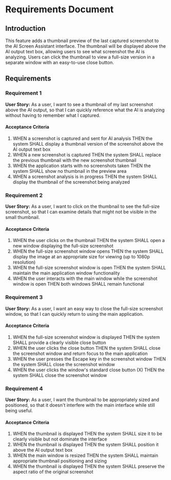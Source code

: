 # Requirements Document

## Introduction

This feature adds a thumbnail preview of the last captured screenshot to the AI Screen Assistant interface. The thumbnail will be displayed above the AI output text box, allowing users to see what screenshot the AI is analyzing. Users can click the thumbnail to view a full-size version in a separate window with an easy-to-use close button.

## Requirements

### Requirement 1

**User Story:** As a user, I want to see a thumbnail of my last screenshot above the AI output, so that I can quickly reference what the AI is analyzing without having to remember what I captured.

#### Acceptance Criteria

1. WHEN a screenshot is captured and sent for AI analysis THEN the system SHALL display a thumbnail version of the screenshot above the AI output text box
2. WHEN a new screenshot is captured THEN the system SHALL replace the previous thumbnail with the new screenshot thumbnail
3. WHEN the application starts with no screenshots taken THEN the system SHALL show no thumbnail in the preview area
4. WHEN a screenshot analysis is in progress THEN the system SHALL display the thumbnail of the screenshot being analyzed

### Requirement 2

**User Story:** As a user, I want to click on the thumbnail to see the full-size screenshot, so that I can examine details that might not be visible in the small thumbnail.

#### Acceptance Criteria

1. WHEN the user clicks on the thumbnail THEN the system SHALL open a new window displaying the full-size screenshot
2. WHEN the full-size screenshot window opens THEN the system SHALL display the image at an appropriate size for viewing (up to 1080p resolution)
3. WHEN the full-size screenshot window is open THEN the system SHALL maintain the main application window functionality
4. WHEN the user interacts with the main window while the screenshot window is open THEN both windows SHALL remain functional

### Requirement 3

**User Story:** As a user, I want an easy way to close the full-size screenshot window, so that I can quickly return to using the main application.

#### Acceptance Criteria

1. WHEN the full-size screenshot window is displayed THEN the system SHALL provide a clearly visible close button
2. WHEN the user clicks the close button THEN the system SHALL close the screenshot window and return focus to the main application
3. WHEN the user presses the Escape key in the screenshot window THEN the system SHALL close the screenshot window
4. WHEN the user clicks the window's standard close button (X) THEN the system SHALL close the screenshot window

### Requirement 4

**User Story:** As a user, I want the thumbnail to be appropriately sized and positioned, so that it doesn't interfere with the main interface while still being useful.

#### Acceptance Criteria

1. WHEN the thumbnail is displayed THEN the system SHALL size it to be clearly visible but not dominate the interface
2. WHEN the thumbnail is displayed THEN the system SHALL position it above the AI output text box
3. WHEN the main window is resized THEN the system SHALL maintain appropriate thumbnail positioning and sizing
4. WHEN the thumbnail is displayed THEN the system SHALL preserve the aspect ratio of the original screenshot